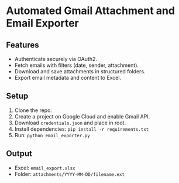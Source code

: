 # Automated Gmail Attachment and Email Exporter

## Features
- Authenticate securely via OAuth2.
- Fetch emails with filters (date, sender, attachment).
- Download and save attachments in structured folders.
- Export email metadata and content to Excel.

## Setup
1. Clone the repo.
2. Create a project on Google Cloud and enable Gmail API.
3. Download `credentials.json` and place in root.
4. Install dependencies: `pip install -r requirements.txt`
5. Run: `python email_exporter.py`

## Output
- Excel: `email_export.xlsx`
- Folder: `attachments/YYYY-MM-DD/filename.ext`
